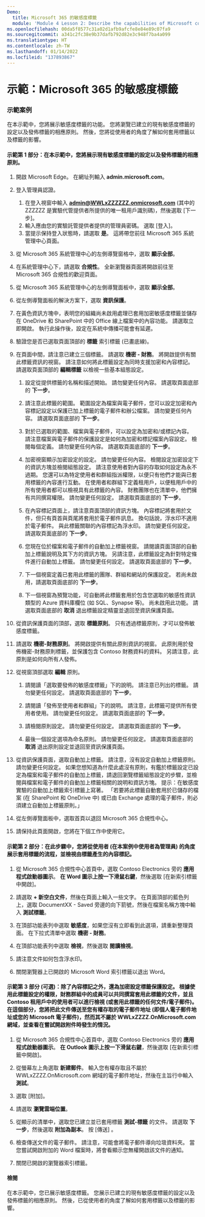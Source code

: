 ```yaml
---
Demo:
  title: Microsoft 365 的敏感度標籤
  module: 'Module 4 Lesson 2: Describe the capabilities of Microsoft compliance solutions: Describe information protection and governance capabilities of Microsoft 365'
ms.openlocfilehash: 00da5f8577c31a02d1afb9afcfe8e84e89c07fa9
ms.sourcegitcommit: a341c2fc38e9b37dafb792d82e3c948f7ba4a099
ms.translationtype: HT
ms.contentlocale: zh-TW
ms.lasthandoff: 01/14/2022
ms.locfileid: "137893867"
---
```

# <a name="demo-sensitivity-labels-in-microsoft-365"></a>示範：Microsoft 365 的敏感度標籤

### <a name="demo-scenario"></a>示範案例
在本示範中，您將展示敏感度標籤的功能。  您將瀏覽已建立的現有敏感度標籤的設定以及發佈標籤的相應原則。   然後，您將從使用者的角度了解如何套用標籤以及標籤的影響。


#### <a name="demo-part-1-in-this-demo-you-show-the-settings-for-an-existing-sensitivity-label-and-the-corresponding-policy-to-publish-the-label"></a>示範第 1 部分：在本示範中，您將展示現有敏感度標籤的設定以及發佈標籤的相應原則。

1. 開啟 Microsoft Edge。 在網址列輸入 **admin.microsoft.com**。

1. 登入管理員認證。
    1. 在登入視窗中輸入 **admin@WWLxZZZZZZ.onmicrosoft.com** (其中的 ZZZZZZ 是實驗代管提供者所提供的唯一租用戶識別碼)，然後選取 [下一步]。
    1. 輸入應由您的實驗託管提供者提供的管理員密碼。 選取 [登入]。
    1. 當提示保持登入狀態時，請選取 **是**。 這將帶您前往 Microsoft 365 系統管理中心頁面。

1. 從 Microsoft 365 系統管理中心的左側導覽窗格中，選取 **顯示全部**。

1. 在系統管理中心下，請選取 **合規性**。  全新瀏覽器頁面將開啟前往至 Microsoft 365 合規性的歡迎頁面。  

1. 從 Microsoft 365 系統管理中心的左側導覽面板中，選取 **顯示全部**。

1. 從左側導覽面板的解決方案下，選取 **資訊保護**。

1. 在黃色資訊方塊中，表明您的組織尚未啟用處理已套用加密敏感度標籤並儲存在 OneDrive 和 SharePoint 中的 Office 線上檔案中的內容功能。  請選取立即開啟。  執行此操作後，設定在系統中傳播可能會有延遲。

1. 驗證您是否已選取頁面頂部的 **標籤** 索引標籤 (已畫底線)。

1. 在頁面中間，請注意已建立三個標籤。  請選取 **機密 - 財務**。  將開啟提供有關此標籤資訊的視窗。  請注意如何將此標籤設定為同時支援加密和內容標記。  請選取頁面頂部的 **編輯標籤** 以檢視一些基本組態設定。

    1. 設定從提供標籤的名稱和描述開始。  請勿變更任何內容。  請選取頁面底部的 **下一步**。

    1. 請注意此標籤的範圍。  範圍設定為檔案與電子郵件，您可以設定加密和內容標記設定以保護已加上標籤的電子郵件和辦公檔案。  請勿變更任何內容。  請選取頁面底部的 **下一步**。

    1. 對於已選取的範圍、檔案與電子郵件，可以設定為加密和/或標記內容。  請注意檔案與電子郵件的保護設定是如何為加密和標記檔案內容設定。  檢閱每個定義。  請勿變更任何內容。  請選取頁面底部的 **下一步**。

    1. 加密視窗顯示加密設定的設定。  請勿變更任何內容。  檢閱設定加密設定下的資訊方塊並檢閱組態設定。 請注意使用者對內容的存取如何設定為永不過期。  您還可以為特定使用者和群組指派權限，以便只有他們才能與已套用標籤的內容進行互動。  在使用者和群組下定義租用戶，以便租用戶中的所有使用者都可以檢視具有此標籤的內容。  財務團隊也在清單中，他們擁有共同撰寫權限。  請勿變更任何設定。  請選取頁面底部的 **下一步**。

    1. 在內容標記頁面上，請注意頁面頂部的資訊方塊。  內容標記將套用於文件，但只有頁首與頁尾將套用於電子郵件訊息。 換句話說，浮水印不適用於電子郵件。  與此標籤關聯的內容標記為浮水印。  請勿變更任何設定。  請選取頁面底部的 **下一步**。

    1. 您現在位於檔案和電子郵件的自動加上標籤視窗。  請閱讀頁面頂部的自動加上標籤說明及其下方的資訊方塊。  另請注意，此標籤設定為針對特定條件進行自動加上標籤。 請勿變更任何設定。  請選取頁面底部的 **下一步**。

    1. 下一個視窗定義已套用此標籤的團隊、群組和網站的保護設定。 若尚未啟用，請選取頁面底部的 **下一步**。 

    1. 下一個視窗為預覽功能，可自動將此標籤套用於包含您選取的敏感性資訊類型的 Azure 資料庫欄位 (如 SQL、Synapse 等)。  尚未啟用此功能。 請選取頁面底部的 **取消** 退出標籤設定精靈並退回至資訊保護頁面。 

1. 從資訊保護頁面的頂部，選取 **標籤原則**。  只有透過標籤原則，才可以發佈敏感度標籤。  

1. 請選取 **機密-財務原則**。  將開啟提供有關此原則資訊的視窗。  此原則用於發佈機密-財務原則標籤，並保護包含 Contoso 財務資料的資料。  另請注意，此原則是如何向所有人發佈。  

1. 從視窗頂部選取 **編輯** 原則。

    1. 請閱讀「選取要發佈的敏感度標籤」下的說明。  請注意已列出的標籤。  請勿變更任何設定。  請選取頁面底部的 **下一步**。

    1. 請閱讀「發佈至使用者和群組」下的說明。  請注意，此標籤可提供所有使用者使用。  請勿變更任何設定。  請選取頁面底部的 **下一步**。

    1. 請檢閱原則設定。  請勿變更任何設定。  請選取頁面底部的 **下一步**。

    1. 最後一個設定選項為命名原則。  請勿變更任何設定。  請選取頁面底部的 **取消** 退出原則設定並退回至資訊保護頁面。

1. 從資訊保護頁面，選取自動加上標籤。  請注意，沒有設定自動加上標籤原則。  請勿變更任何設定。  如果您想知道為什麼此處沒有原則，有鑑於標籤設定已設定為檔案和電子郵件的自動加上標籤，請退回瀏覽標籤組態設定的步驟，並檢閱與檔案和電子郵件的自動加上標籤相關的說明和資訊方塊。  提示：在敏感度實驗的自動加上標籤索引標籤上寫著。  「若要將此標籤自動套用於已儲存的檔案 (在 SharePoint 和 OneDrive 中) 或已由 Exchange 處理的電子郵件，則必須建立自動加上標籤原則。」

1. 從左側導覽面板中，選取首頁以退回 Microsoft 365 合規性中心。

1. 請保持此頁面開啟，您將在下個工作中使用它。


#### <a name="demo-part-2--in-this-step-you-will-show-the-process-of-applying-a-label-from-the-perspective-of-the-user-in-this-case-the-user-is-the-admin-and-view-the-content-marking-that-is-generated-by-the-label"></a>示範第 2 部分：在此步驟中，您將從使用者 (在本案例中使用者為管理員) 的角度展示套用標籤的流程，並檢視由標籤產生的內容標記。

1. 從 Microsoft 365 合規性中心首頁中，選取 Contoso Electronics 旁的 **應用程式啟動器圖示**。 **在 Word 圖示上按一下滑鼠右鍵**，然後選取 [在新索引標籤中開啟]。  

1. 請選取 **+ 新空白文件**，然後在頁面上輸入一些文字。  在頁面頂部的藍色列上，選取 DocumentXX - Saved 旁邊的向下箭號，然後在檔案名稱方塊中輸入 **測試標籤**。

1. 在頂部功能表列中選取 **敏感度**，如果您沒有立即看到此選項，請重新整理頁面。 在下拉式清單中選取 **機密 - 財務**。 

1. 在頂部功能表列中選取 **檢視**，然後選取 **閱讀檢視**。

1. 請注意文件如何包含浮水印。  

1. 關閉瀏覽器上已開啟的 Microsoft Word 索引標籤以退出 Word。

#### <a name="demo-part-3-optional-in-addition-to-content-marking-the-label-protection-setting-was-set-for-encryption-per-the-permissions-that-were-configured-with-this-label-members-of-the-finance-group-can-co-author-documents-with-this-label-applied-and-users-in-the-contoso-tenant-can-view-or-any-documentemail-with-the-label-applied--in-this-section-you-will-send-this-document-to-an-email-address-to-which-you-have-access-ie-a-personal-email-address-or-your-microsoft-email-and-that-is-not-part-of-the-wwlxzzzzonmicrosoftcom-domain-and-see-what-happens-when-you-try-to-open-the-attachment"></a>示範第 3 部分 (可選)：除了內容標記之外，還為加密設定標籤保護設定。 根據使用此標籤設定的權限，財務群組中的成員可以共同撰寫套用此標籤的文件，並且 Contoso 租用戶中的使用者可以進行檢視 (或套用此標籤的任何文件/電子郵件)。  在這個部分，您將把此文件傳送至您有權存取的電子郵件地址 (即個人電子郵件地址或您的 Microsoft 電子郵件)，然而其不屬於 WWLxZZZZ.OnMicrosoft.com 網域，並查看在嘗試開啟附件時發生的情況。  

1. 從 Microsoft 365 合規性中心首頁中，選取 Contoso Electronics 旁的 **應用程式啟動器圖示**。 **在 Outlook 圖示上按一下滑鼠右鍵**，然後選取 [在新索引標籤中開啟]。

1. 從螢幕左上角選取 **新建郵件**。  輸入您有權存取且不屬於 WWLxZZZZ.OnMicrosoft.com 網域的電子郵件地址，然後在主旨行中輸入 **測試**。

1. 選取 [附加]。

1. 請選取 **瀏覽雲端位置**。

1. 從顯示的清單中，選取您已建立並已套用標籤 **測試-標籤** 的文件。 請選取 **下一步**，然後選取 **附加為副本**。  按 [傳送]  。

1. 檢查傳送文件的電子郵件。  請注意，可能會將電子郵件導向垃圾資料夾。  當您嘗試開啟附加的 Word 檔案時，將會看顯示您無權開啟該文件的通知。

1. 關閉已開啟的瀏覽器索引標籤。


#### <a name="review"></a>檢閱
在本示範中，您已展示敏感度標籤。  您展示已建立的現有敏感度標籤的設定以及發佈標籤的相應原則。 然後，已從使用者的角度了解如何套用標籤以及標籤的影響。
